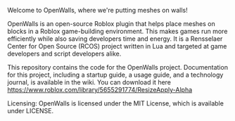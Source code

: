 Welcome to OpenWalls, where we're putting meshes on walls!

OpenWalls is an open-source Roblox plugin that helps place meshes on blocks in a Roblox
game-building environment. This makes games run more efficiently while also saving
developers time and energy. It is a Rensselaer Center for Open Source (RCOS) project
written in Lua and targeted at game developers and script developers alike.

This repository contains the code for the OpenWalls project. Documentation for this
project, including a startup guide, a usage guide, and a technology journal, is
available in the wiki.
You can download it here https://www.roblox.com/library/5655291774/ResizeApply-Alpha

Licensing: 
OpenWalls is licensed under the MIT License, which is available under LICENSE.
